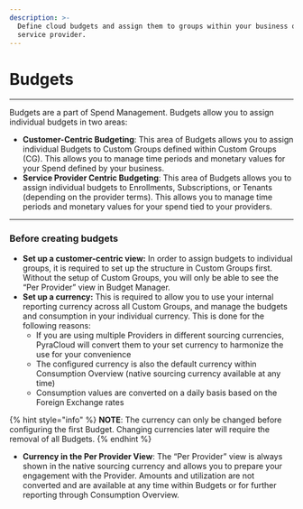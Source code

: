 ```yaml
---
description: >-
  Define cloud budgets and assign them to groups within your business or cloud
  service provider.
---
```


# Budgets

***

Budgets are a part of Spend Management. Budgets allow you to assign individual budgets in two areas:

* **Customer-Centric Budgeting**: This area of Budgets allows you to assign individual Budgets to Custom Groups defined within Custom Groups (CG). This allows you to manage time periods and monetary values for your Spend defined by your business.
* **Service Provider Centric Budgeting**: This area of Budgets allows you to assign individual budgets to Enrollments, Subscriptions, or Tenants (depending on the provider terms). This allows you to manage time periods and monetary values for your spend tied to your providers.

***

### Before creating budgets <a href="#before-you-start" id="before-you-start"></a>

* **Set up a customer-centric view:** In order to assign budgets to individual groups, it is required to set up the structure in Custom Groups first. Without the setup of Custom Groups, you will only be able to see the “Per Provider” view in Budget Manager.
* **Set up a currency:** This is required to allow you to use your internal reporting currency across all Custom Groups, and manage the budgets and consumption in your individual currency. This is done for the following reasons:
  * If you are using multiple Providers in different sourcing currencies, PyraCloud will convert them to your set currency to harmonize the use for your convenience
  * The configured currency is also the default currency within Consumption Overview (native sourcing currency available at any time)
  * Consumption values are converted on a daily basis based on the Foreign Exchange rates

{% hint style="info" %}
**NOTE**: The currency can only be changed before configuring the first Budget. Changing currencies later will require the removal of all Budgets.
{% endhint %}

* **Currency in the Per Provider View**: The “Per Provider” view is always shown in the native sourcing currency and allows you to prepare your engagement with the Provider. Amounts and utilization are not converted and are available at any time within Budgets or for further reporting through Consumption Overview.
